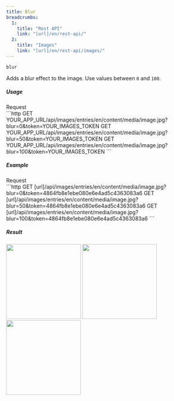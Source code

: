 ```yaml
---
title: Blur
breadcrumbs:
  1:
    title: "Rest API"
    link: "[url]/en/rest-api/"
  2:
    title: "Images"
    link: "[url]/en/rest-api/images/"
---
```


`blur`

Adds a blur effect to the image. Use values between `0` and `100`.

##### Usage

<div class="file-header">Request</div>
```http
GET YOUR_APP_URL/api/images/entries/en/content/media/image.jpg?blur=0&token=YOUR_IMAGES_TOKEN
GET YOUR_APP_URL/api/images/entries/en/content/media/image.jpg?blur=50&token=YOUR_IMAGES_TOKEN
GET YOUR_APP_URL/api/images/entries/en/content/media/image.jpg?blur=100&token=YOUR_IMAGES_TOKEN
```

##### Example

<div class="file-header">Request</div>
```http
GET [url]/api/images/entries/en/content/media/image.jpg?blur=0&token=4864fb8e1ebe080e6e4ad5c4363083a6
GET [url]/api/images/entries/en/content/media/image.jpg?blur=50&token=4864fb8e1ebe080e6e4ad5c4363083a6
GET [url]/api/images/entries/en/content/media/image.jpg?blur=100&token=4864fb8e1ebe080e6e4ad5c4363083a6
```

##### Result

<img width="200" class="inline" src="[url]/api/images/entries/en/image.jpg?q=70&w=200&dpr=2&blur=0&token=4864fb8e1ebe080e6e4ad5c4363083a6">
<img width="200" class="inline" src="[url]/api/images/entries/en/image.jpg?q=70&w=200&dpr=2&blur=50&token=4864fb8e1ebe080e6e4ad5c4363083a6">
<img width="200" class="inline" src="[url]/api/images/entries/en/image.jpg?q=70&w=200&dpr=2&blur=100&token=4864fb8e1ebe080e6e4ad5c4363083a6">
